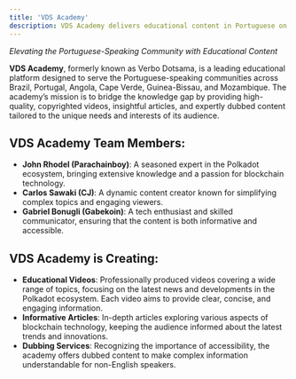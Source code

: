 ```yaml
---
title: 'VDS Academy'
description: VDS Academy delivers educational content in Portuguese on the latest Polkadot news through videos, articles, and dubbing.
---
```



*Elevating the Portuguese-Speaking Community with Educational Content*

**VDS Academy**, formerly known as Verbo Dotsama, is a leading educational platform designed to serve the Portuguese-speaking communities across Brazil, Portugal, Angola, Cape Verde, Guinea-Bissau, and Mozambique. The academy’s mission is to bridge the knowledge gap by providing high-quality, copyrighted videos, insightful articles, and expertly dubbed content tailored to the unique needs and interests of its audience.

**VDS Academy Team Members**:
-----------------------------

- **John Rhodel (Parachainboy)**: A seasoned expert in the Polkadot ecosystem, bringing extensive knowledge and a passion for blockchain technology.
- **Carlos Sawaki (CJ)**: A dynamic content creator known for simplifying complex topics and engaging viewers.
- **Gabriel Bonugli (Gabekoin)**: A tech enthusiast and skilled communicator, ensuring that the content is both informative and accessible.

**VDS Academy is Creating**:
----------------------------

- **Educational Videos**: Professionally produced videos covering a wide range of topics, focusing on the latest news and developments in the Polkadot ecosystem. Each video aims to provide clear, concise, and engaging information.
- **Informative Articles**: In-depth articles exploring various aspects of blockchain technology, keeping the audience informed about the latest trends and innovations.
- **Dubbing Services**: Recognizing the importance of accessibility, the academy offers dubbed content to make complex information understandable for non-English speakers.
